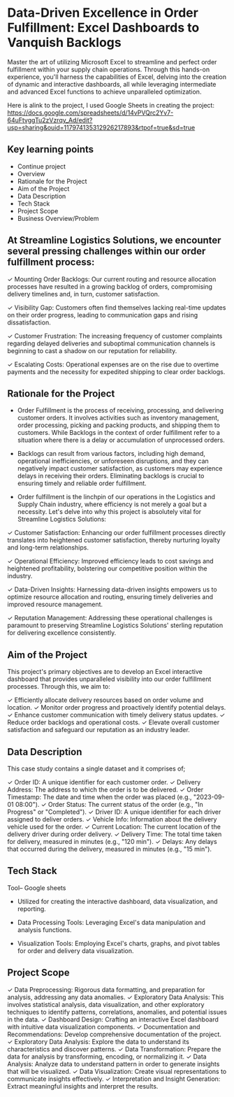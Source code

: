 # Data-Driven Excellence in Order Fulfillment: Excel Dashboards to Vanquish Backlogs

Master the art of utilizing Microsoft Excel to streamline and perfect order fulfillment within your supply chain operations. Through this hands-on experience, you'll harness the capabilities of Excel, delving into the creation of dynamic and interactive dashboards, all while leveraging intermediate and advanced Excel functions to achieve unparalleled optimization.

Here is alink to the project, I used Google Sheets in creating the project: https://docs.google.com/spreadsheets/d/14vPVQrc2Yv7-64uFtvggTu2zVzrqy_Ad/edit?usp=sharing&ouid=117974135312926217893&rtpof=true&sd=true

## Key learning points

- Continue project
- Overview
- Rationale for the Project
- Aim of the Project
- Data Description
- Tech Stack
- Project Scope
- Business Overview/Problem
## At Streamline Logistics Solutions, we encounter several pressing challenges within our order fulfillment process:
 

✓ Mounting Order Backlogs: Our current routing and resource allocation processes have resulted in a growing backlog of orders, compromising delivery timelines and, in turn, customer satisfaction.
 
✓ Visibility Gap: Customers often find themselves lacking real-time updates on their order progress, leading to communication gaps and rising dissatisfaction.
 
✓ Customer Frustration: The increasing frequency of customer complaints regarding delayed deliveries and suboptimal communication channels is beginning to cast a shadow on our reputation for reliability.
 
✓ Escalating Costs: Operational expenses are on the rise due to overtime payments and the necessity for expedited shipping to clear order backlogs.

## Rationale for the Project
- Order Fulfillment is the process of receiving, processing, and delivering customer orders. It involves activities such as inventory management, order processing, picking and packing products, and shipping them to customers. While Backlogs in the context of order fulfillment refer to a situation where there is a delay or accumulation of unprocessed orders. 


- Backlogs can result from various factors, including high demand, operational inefficiencies, or unforeseen disruptions, and they can negatively impact customer satisfaction, as customers may experience delays in receiving their orders. Eliminating backlogs is crucial to ensuring timely and reliable order fulfillment.


- Order fulfillment is the linchpin of our operations in the Logistics and Supply Chain industry, where efficiency is not merely a goal but a necessity. Let's delve into why this project is absolutely vital for Streamline Logistics Solutions:
 

✓ Customer Satisfaction: Enhancing our order fulfillment processes directly translates into heightened customer satisfaction, thereby nurturing loyalty and long-term relationships.
 
✓ Operational Efficiency: Improved efficiency leads to cost savings and heightened profitability, bolstering our competitive position within the industry.
 
✓ Data-Driven Insights: Harnessing data-driven insights empowers us to optimize resource allocation and routing, ensuring timely deliveries and improved resource management.
 
✓ Reputation Management: Addressing these operational challenges is paramount to preserving Streamline Logistics Solutions' sterling reputation for delivering excellence consistently.
## Aim of the Project
This project's primary objectives are to develop an Excel interactive dashboard that provides unparalleled visibility into our order fulfillment processes. Through this, we aim to:
 

✓ Efficiently allocate delivery resources based on order volume and location.
✓ Monitor order progress and proactively identify potential delays.
✓ Enhance customer communication with timely delivery status updates.
✓ Reduce order backlogs and operational costs.
✓ Elevate overall customer satisfaction and safeguard our reputation as an industry leader.
## Data Description
This case study contains a single dataset and it comprises of;
 

✓ Order ID: A unique identifier for each customer order.
✓ Delivery Address: The address to which the order is to be delivered.
✓ Order Timestamp: The date and time when the order was placed (e.g., "2023-09-01 08:00").
✓ Order Status: The current status of the order (e.g., "In Progress" or "Completed").
✓ Driver ID: A unique identifier for each driver assigned to deliver orders.
✓ Vehicle Info: Information about the delivery vehicle used for the order.
✓ Current Location: The current location of the delivery driver during order delivery.
✓ Delivery Time: The total time taken for delivery, measured in minutes (e.g., "120 min").
✓ Delays: Any delays that occurred during the delivery, measured in minutes (e.g., "15 min").
## Tech Stack
Tool– Google sheets


- Utilized for creating the interactive dashboard, data visualization, and reporting.

- Data Processing Tools: Leveraging Excel's data manipulation and analysis functions.

- Visualization Tools: Employing Excel's charts, graphs, and pivot tables for order and delivery data visualization.

## Project Scope
 

✓ Data Preprocessing: Rigorous data formatting, and preparation for analysis, addressing any data anomalies.
✓ Exploratory Data Analysis: This involves statistical analysis, data visualization, and other exploratory techniques to identify patterns, correlations, anomalies, and potential issues in the data.
✓ Dashboard Design: Crafting an interactive Excel dashboard with intuitive data visualization components.
✓ Documentation and Recommendations: Develop comprehensive documentation of the project.
✓ Exploratory Data Analysis: Explore the data to understand its characteristics and discover patterns.
✓ Data Transformation: Prepare the data for analysis by transforming, encoding, or normalizing it.
✓ Data Analysis: Analyze data to understand pattern in order to generate insights that will be visualized.
✓ Data Visualization: Create visual representations to communicate insights effectively.
✓ Interpretation and Insight Generation: Extract meaningful insights and interpret the results.
